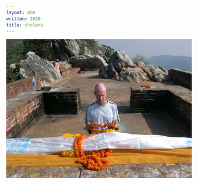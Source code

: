 ```yaml
---
layout: mbm
written: 2020
title: cholera
---
```


<div class="poem">
</div>

!["Rajgir"](/assets/images/pilg1/rajgir.jpg "Rajgir")
